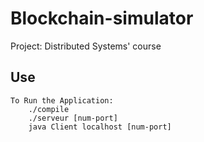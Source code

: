 # Blockchain-simulator
Project: Distributed Systems' course


## 		Use
    To Run the Application: 
		./compile
		./serveur [num-port]
		java Client localhost [num-port]